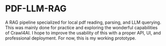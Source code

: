 # PDF-LLM-RAG
A RAG pipeline specialized for local pdf reading, parsing, and LLM querying. This was mainly done for practice and exploring the wonderful capabilities of Crawl4AI. I hope to improve the usability of this with a proper API, UI, and professional deployment. For now, this is my working prototype.

